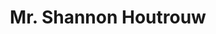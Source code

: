 ---
layout: page
title: Mr. Shannon Houtrouw
staff-pic: instructional/Mr. Shannon Houtrouw.jpg
email: SHoutrouw@kamsc.k12.mi.us
---